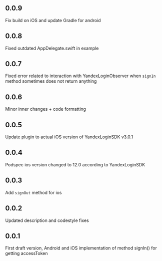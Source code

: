 ## 0.0.9
Fix build on iOS and update Gradle for android

## 0.0.8
Fixed outdated AppDelegate.swift in example

## 0.0.7
Fixed error related to interaction with YandexLoginObserver  when `signIn` method sometimes does not return anything

## 0.0.6

Minor inner changes + code formatting

## 0.0.5
Update plugin to actual iOS version of YandexLoginSDK v3.0.1

## 0.0.4
Podspec ios version changed to 12.0 according to YandexLoginSDK

## 0.0.3
Add `signOut` method for ios

## 0.0.2
Updated description and codestyle fixes

## 0.0.1
First draft version, Android and iOS implementation of method signIn() for getting accessToken
